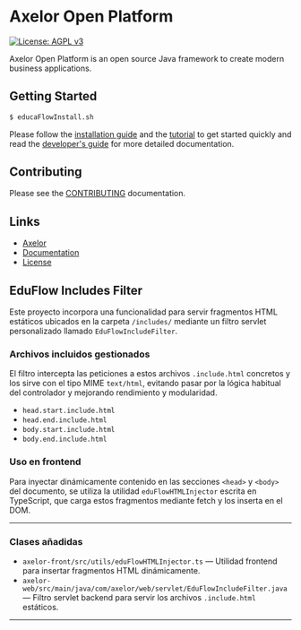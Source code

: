 # Axelor Open Platform

[uri_axelor]: https://www.axelor.com
[uri_docs]: https://docs.axelor.com/adk/latest/
[uri_docs_install]: https://docs.axelor.com/adk/latest/getting-started/index.html
[uri_docs_tutorial]: https://docs.axelor.com/adk/latest/tutorial/step1.html
[uri_docs_guide]: https://docs.axelor.com/adk/latest/dev-guide/index.html
[uri_license]: https://www.gnu.org/licenses/agpl-3.0.html
[uri_license_image]: https://img.shields.io/badge/License-AGPL%20v3-blue.svg

[![License: AGPL v3][uri_license_image]][uri_license]

Axelor Open Platform is an open source Java framework to create modern business applications.

## Getting Started

```bash
$ educaFlowInstall.sh
```


Please follow the [installation guide][uri_docs_install] and
the [tutorial][uri_docs_tutorial] to get started quickly and read the
[developer's guide][uri_docs_guide] for more detailed documentation.

## Contributing

Please see the [CONTRIBUTING](CONTRIBUTING.md) documentation.

## Links

* [Axelor][uri_axelor]
* [Documentation][uri_docs]
* [License][uri_license]

## EduFlow Includes Filter

Este proyecto incorpora una funcionalidad para servir fragmentos HTML estáticos ubicados en la carpeta `/includes/` mediante un filtro servlet personalizado llamado `EduFlowIncludeFilter`.

### Archivos incluidos gestionados

El filtro intercepta las peticiones a estos archivos `.include.html` concretos y los sirve con el tipo MIME `text/html`, evitando pasar por la lógica habitual del controlador y mejorando rendimiento y modularidad.

- `head.start.include.html`
- `head.end.include.html`
- `body.start.include.html`
- `body.end.include.html`

### Uso en frontend

Para inyectar dinámicamente contenido en las secciones `<head>` y `<body>` del documento, se utiliza la utilidad `eduFlowHTMLInjector` escrita en TypeScript, que carga estos fragmentos mediante fetch y los inserta en el DOM.

---

### Clases añadidas

- `axelor-front/src/utils/eduFlowHTMLInjector.ts` — Utilidad frontend para insertar fragmentos HTML dinámicamente.
- `axelor-web/src/main/java/com/axelor/web/servlet/EduFlowIncludeFilter.java` — Filtro servlet backend para servir los archivos `.include.html` estáticos.

---

